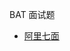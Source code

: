 BAT 面试题

- [阿里七面](https://mp.weixin.qq.com/s?__biz=MzAwNDA2OTM1Ng==&mid=2453141941&idx=1&sn=555b10dc067e763e357131d6090f6be1&chksm=8cf2db36bb855220fb7ebca884b767537574107cb9d279455f762345d2865db33f71de000cb1&mpshare=1&scene=1&srcid=&sharer_sharetime=1587720281013&sharer_shareid=c1ac5ea36bb7649ea5e8f01c8ab787e1&key=8bf821474d589d6eabebc7e0ebf4b49cc4dc2d20792fc973f01e5298f1b81cf504657634dd64e46ef321ab888872a9a21740dc5a3bfbb6743a79263a525d0fbab26303240c055f2d45a1d3619601b312&ascene=1&uin=MzkxMTM4OTk1&devicetype=Windows+10&version=62080079&lang=zh_CN&exportkey=AZvaA2Egdm2xMLP0CA3IhHY%3D&pass_ticket=d0m5eH8YXj7MOqbQTQdJAIIZE%2Bamf9ITbFmyuv1YdlyzVAU%2B%2FpFUEdvdo8hKSfCi)
